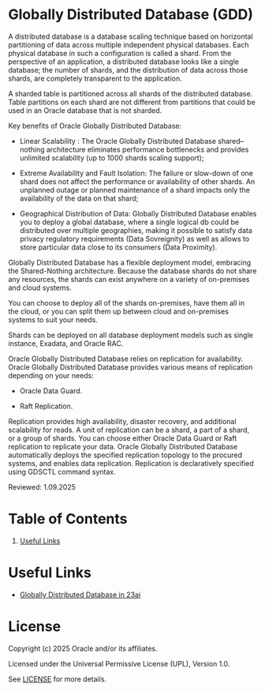 # Globally Distributed Database (GDD)

A distributed database is a database scaling technique based on horizontal partitioning of data across multiple independent physical databases. Each physical database in such a configuration is called a shard. From the perspective of an application, a distributed database looks like a single database; the number of shards, and the distribution of data across those shards, are completely transparent to the application.

A sharded table is partitioned across all shards of the distributed database. Table partitions on each shard are not different from partitions that could be used in an Oracle database that is not sharded.

Key benefits of Oracle Globally Distributed Database:

- Linear Scalability : The Oracle Globally Distributed Database shared–nothing architecture eliminates performance bottlenecks and provides unlimited scalability (up to 1000 shards scaling support);

- Extreme Availability and Fault Isolation: The failure or slow-down of one shard does not affect the performance or availability of other shards. An unplanned outage or planned maintenance of a shard impacts only the availability of the data on that shard;

- Geographical Distribution of Data:  Globally Distributed Database enables you to deploy a global database, where a single logical db could be distributed over multiple geographies, making it possible to satisfy data privacy regulatory requirements (Data Sovreignity) as well as allows to store particular data close to its consumers (Data Proximity).

Globally Distributed Database has a flexible deployment model, embracing the Shared-Nothing architecture. Because the database shards do not share any resources, the shards can exist anywhere on a variety of on-premises and cloud systems.

You can choose to deploy all of the shards on-premises, have them all in the cloud, or you can split them up between cloud and on-premises systems to suit your needs.

Shards can be deployed on all database deployment models such as single instance, Exadata, and Oracle RAC.

Oracle Globally Distributed Database relies on replication for availability. Oracle Globally Distributed Database provides various means of replication depending on your needs:

- Oracle Data Guard.

- Raft Replication.


Replication provides high availability, disaster recovery, and additional scalability for reads. 
A unit of replication can be a shard, a part of a shard, or a group of shards. You can choose either Oracle Data Guard or Raft replication to replicate your data. 
Oracle Globally Distributed Database automatically deploys the specified replication topology to the procured systems, and enables data replication. Replication is declaratively specified using GDSCTL command syntax.

Reviewed: 1.09.2025


# Table of Contents
 
1. [Useful Links](#useful-links)


# Useful Links

- [Globally Distributed Database in 23ai](https://docs.oracle.com/en/database/oracle/oracle-database/23/shard/changes-oracle-database-23ai.html#GUID-BDC14D70-C513-4EC3-B1A4-AA0616290800)


# License

Copyright (c) 2025 Oracle and/or its affiliates.

Licensed under the Universal Permissive License (UPL), Version 1.0.

See [LICENSE](https://github.com/oracle-devrel/technology-engineering/blob/main/LICENSE) for more details.
